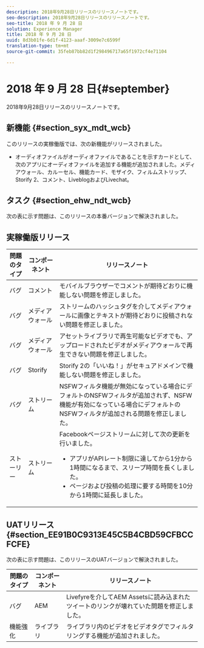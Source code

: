 ```yaml
---
description: 2018年9月28日リリースのリリースノートです。
seo-description: 2018年9月28日リリースのリリースノートです。
seo-title: 2018 年 9 月 28 日
solution: Experience Manager
title: 2018 年 9 月 28 日
uuid: 8d3b01fe-6d1f-4123-aaaf-3009e7c6599f
translation-type: tm+mt
source-git-commit: 35feb87bb82d1f298496717a65f1972cf4e71104

---
```



# 2018 年 9 月 28 日{#september}

2018年9月28日リリースのリリースノートです。

## 新機能 {#section_syx_mdt_wcb}

このリリースの実稼働版では、次の新機能がリリースされました。

* オーディオファイルがオーディオファイルであることを示すカードとして、次のアプリにオーディオファイルを追加する機能が追加されました。メディアウォール、カルーセル、機能カード、モザイク、フィルムストリップ、Storify 2、コメント、LiveblogおよびLivechat。

## タスク {#section_ehw_ndt_wcb}

次の表に示す問題は、このリリースの本番バージョンで解決されました。

## 実稼働版リリース

| 問題のタイプ | コンポーネント | リリースノート |
|--- |--- |--- |
| バグ | コメント | モバイルブラウザーでコメントが期待どおりに機能しない問題を修正しました。 |
| バグ | メディアウォール | ストリームのハッシュタグを介してメディアウォールに画像とテキストが期待どおりに投稿されない問題を修正しました。 |
| バグ | メディアウォール | アセットライブラリで再生可能なビデオでも、アップロードされたビデオがメディアウォールで再生できない問題を修正しました。 |
| バグ | Storify | Storify 2の「いいね！」がセキュアドメインで機能しない問題を修正しました。 |
| バグ | ストリーム | NSFWフィルタ機能が無効になっている場合にデフォルトのNSFWフィルタが追加されず、NSFW機能が有効になっている場合にデフォルトのNSFWフィルタが追加される問題を修正しました。 |
| ストーリー | ストリーム | Facebookページストリームに対して次の更新を行いました。  </br><ul><li>アプリがAPIレート制限に達してから1分から1時間になるまで、スリープ時間を長くしました。 </li><li>ページおよび投稿の処理に要する時間を10分から1時間に延長しました。</li></ul> |


## UATリリース {#section_EE91B0C9313E45C5B4CBD59CFBCCFCFE}

次の表に示す問題は、このリリースのUATバージョンで解決されました。

| **問題のタイプ** | **コンポーネント** | **リリースノート** |
|---|---|---|
| バグ | AEM | Livefyreを介してAEM Assetsに読み込まれたツイートのリンクが壊れていた問題を修正しました。 |
| 機能強化 | ライブラリ | ライブラリ内のビデオをビデオタグでフィルタリングする機能が追加されました。 |

